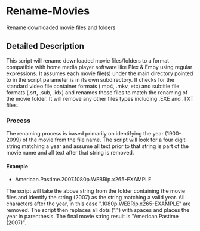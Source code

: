 # Rename-Movies
Rename downloaded movie files and folders
## Detailed Description
This script will rename downloaded movie files/folders to a format compatible with home media player software like Plex & Emby using regular expressions.  It assumes each movie file(s) under the main directory pointed to in the script parameter is in its own subdirectory.  It checks for the standard video file container formats (.mp4, .mkv, etc) and subtitle file formats (.srt, .sub, .idx) and renames those files to match the renaming of the movie folder.  It will remove any other files types including .EXE and .TXT files.

### Process
The renaming process is based primarily on identifying the year (1900-2099) of the movie from the file name.  The script will look for a four digit string matching a year and assume all text prior to that string is part of the movie name and all text after that string is removed.

#### Example
* American.Pastime.2007.1080p.WEBRip.x265-EXAMPLE

The script will take the above string from the folder containing the movie files and identify the string (2007) as the string matching a valid year.  All characters after the year, in this case ".1080p.WEBRip.x265-EXAMPLE" are removed.  The script then replaces all dots (".") with spaces and places the year in parenthesis.  The final movie string result is "American Pastime (2007)".
